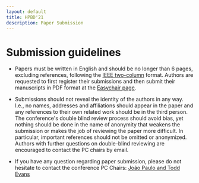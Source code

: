 ```yaml
---
layout: default
title: HPBD'21
description: Paper Submission
---
```


# Submission guidelines

* Papers must be written in English and should be no longer than 6 pages, excluding references, following the [IEEE two-column](https://www.ieee.org/conferences/publishing/templates.html) format. Authors are requested to first register their submissions and then submit their manuscripts in PDF format at the [Easychair page](https://easychair.org/conferences/?conf=hpbd21).

* Submissions should not reveal the identity of the authors in any way. I.e., no names, addresses and affiliations should appear in the paper and any references to their own related work should be in the third person. The conference's double blind review process should avoid bias, yet nothing should be done in the name of anonymity that weakens the submission or makes the job of reviewing the paper more difficult. In particular, important references should not be omitted or anonymized. Authors with further questions on double-blind reviewing are encouraged to contact the PC chairs by email.

* If you have any question regarding paper submission, please do not hesitate to contact the conference PC Chairs: <a href="mailto:jtpaulo@inesctec.pt,rtevans@tacc.utexas.edu">João Paulo and Todd Evans</a>


